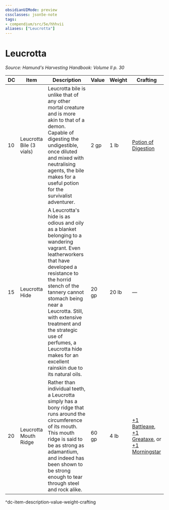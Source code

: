 ```yaml
---
obsidianUIMode: preview
cssclasses: json5e-note
tags:
- compendium/src/5e/hhhvii
aliases: ["Leucrotta"]
---
```

# Leucrotta
*Source: Hamund's Harvesting Handbook: Volume II p. 30* 

| DC | Item | Description | Value | Weight | Crafting |
|----|------|-------------|-------|--------|----------|
| 10 | Leucrotta Bile (3 vials) | Leucrotta bile is unlike that of any other mortal creature and is more akin to that of a demon. Capable of digesting the undigestible, once diluted and mixed with neutralising agents, the bile makes for a useful potion for the survivalist adventurer. | 2 gp | 1 lb | [Potion of Digestion](compendium/items/potion-of-digestion-hhhvii.md) |
| 15 | Leucrotta Hide | A Leucrotta's hide is as odious and oily as a blanket belonging to a wandering vagrant. Even leatherworkers that have developed a resistance to the horrid stench of the tannery cannot stomach being near a Leucrotta. Still, with extensive treatment and the strategic use of perfumes, a Leucrotta hide makes for an excellent rainskin due to its natural oils. | 20 gp | 20 lb | — |
| 20 | Leucrotta Mouth Ridge | Rather than individual teeth, a Leucrotta simply has a bony ridge that runs around the circumference of its mouth. This mouth ridge is said to be as strong as adamantium, and indeed has been shown to be strong enough to tear through steel and rock alike. | 60 gp | 4 lb | [+1 Battleaxe](compendium/items/1-weapon.md), [+1 Greataxe](compendium/items/1-weapon.md), or [+1 Morningstar](compendium/items/1-weapon.md) |
^dc-item-description-value-weight-crafting